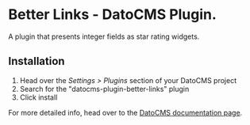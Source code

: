 # Better Links - DatoCMS Plugin.

A plugin that presents integer fields as star rating widgets.

## Installation

1. Head over the *Settings > Plugins* section of your DatoCMS project
2. Search for the "datocms-plugin-better-links" plugin
3. Click install

For more detailed info, head over to the [DatoCMS documentation page](https://www.datocms.com/docs/plugins/install/).

